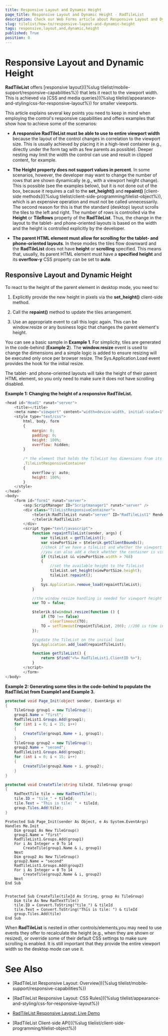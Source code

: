 ```yaml
---
title: Responsive Layout and Dynamic Height
page_title: Responsive Layout and Dynamic Height - RadTileList
description: Check our Web Forms article about Responsive Layout and Dynamic Height.
slug: tilelist/how-to/responsive-layout-and-dynamic-height
tags: responsive,layout,and,dynamic,height
published: True
position: 0
---
```


# Responsive Layout and Dynamic Height



**RadTileList** offers [responsive layout]({%slug tilelist/mobile-support/responsive-capabilities%}) that lets it react to the viewport width. This is achieved via [CSS and media queries]({%slug tilelist/appearance-and-styling/css-for-responsive-layout%}) for smaller viewports.

This article explains several key points you need to keep in mind when employing the control's responsive capabilities and offers examples	that show how to achieve some of the scenarios:

* **A responsive RadTileList must be able to use to entire viewport width**	because the layout of the control changes in correlation to the viewport size. This is usually achieved by placing it in a high-level container (e.g., directly under the form tag	with as few parents as possible). Deeper nesting may limit the width the control can use and result in clipped content, for example.

* **The Height property does not support values in percent**. In some scenarios, however, the developer may want to change the number of rows that are shown dynamically (e.g., with a viewport height change).	This is possible (see the examples below), but it is not	done out of the box, because it requires a call to the **set_height()** and **repaint()** [client-side methods]({%slug tilelist/client-side-programming/tilelist-object%}), which is an expensive operation and must not be called unnecessarily. The second reason for this is that the standard (desktop) layout scrolls the tiles to the left and right. The number of rows is controlled via the **Height**	or **TileRows** property of the **RadTileList**. Thus, the change in the layout to the tablet- and phone-oriented layouts is based on the width and the height is controlled explicitly by the developer.

* **The parent HTML element must allow for scrolling for the tablet- and phone-oriented layouts**. In these modes the tiles flow downward and the **RadTileList** does not have **height** or **scrolling** specified. This means that, usually, its parent HTML element must have a **specified height** and its **overflow-y** CSS property can be set to **auto**.

## Responsive Layout and Dynamic Height

To react to the height of the parent element in desktop mode, you need to:

1. Explicitly provide the new height in pixels via the **set_height()** client-side method.

1. Call the **repaint()** method to update the tiles arrangement.

1. Use an appropriate event to call this logic again. This can be window.resize or any business logic that changes the parent element's height.

You can see a basic sample in **Example 1**. For simplicity, tiles are generated in the code-behind (**Example 2**). The **window.resize** event is used to change the dimensions and a simple logic is added to ensure resizing will be executed only once per browser resize. The Sys.Application.Load event provides the hook for the initial resize.

The tablet- and phone-oriented layouts will take the height of their parent HTML element, so you only need to make sure it does not have scrolling disabled.

**Example 1: Changing the height of a responsive RadTileList.**

````JavaScript
<head id="Head1" runat="server">
	<title></title>
	<meta name="viewport" content="width=device-width, initial-scale=1" />
	<style type="text/css">
		html, body, form
		{
			margin: 0;
			padding: 0;
			height: 100%;
			overflow: hidden;
		}
		
		/* the element that holds the TileList has dimensions from its parents and allows vertical scrolling */
		.TileListResponsiveContainer
		{
			overflow-y: auto;
			height: 100%;
		}
	</style>
</head>
<body>
	<form id="form1" runat="server">
		<asp:ScriptManager ID="Scriptmanager1" runat="server" />
		<div class="TileListResponsiveContainer">
			<telerik:RadTileList runat="server" ID="RadTileList1" RenderMode="Mobile">
			</telerik:RadTileList>
		</div>
		<script type="text/javascript">
			function repaintTileList(sender, args) {
				var tileList = getTileList();
				var viewPortSize = $telerik.getClientBounds();
				//check if we have a tileList and whether the viewport width is sufficient to put it in desktop mode
				//you can also add a check whether the container is visible in case you plan to hide it
				if (tileList && viewPortSize.width > 768)
				{
					//set the available height to the TileList
					tileList.set_height(viewPortSize.height);
					tileList.repaint();
				}
				Sys.Application.remove_load(repaintTileList);
			}

			//the window resize handling is needed for viewport height changes in desktop mode if you need the tile rows to change
			var TO = false;

			$telerik.$(window).resize(function () {
				if (TO !== false)
					clearTimeout(TO);
				TO = setTimeout(repaintTileList, 200); //200 is time in milliseconds that will pass before repaintTileList is called
			});

			//update the TileList on the initial load
			Sys.Application.add_load(repaintTileList);

			function getTileList() {
				return $find("<%= RadTileList1.ClientID %>");
			}
		</script>
		</form>
</body>
````



**Example 2: Generating some tiles in the code-behind to populate the RadTileList from Example1 and Example 3.**



````C#
protected void Page_Init(object sender, EventArgs e)
{
	TileGroup group1 = new TileGroup();
	group1.Name = "first";
	RadTileList1.Groups.Add(group1);
	for (int i = 0; i < 15; i++)
	{
		CreateTile(group1.Name + i, group1);
	}
	TileGroup group2 = new TileGroup();
	group2.Name = "second";
	RadTileList1.Groups.Add(group2);
	for (int i = 0; i < 15; i++)
	{
		CreateTile(group2.Name + i, group2);
	}
}

protected void CreateTile(string tileId, TileGroup group)
{
	RadTextTile tile = new RadTextTile();
	tile.ID = "tile_" + tileId;
	tile.Text = "This is tile: " + tileId;
	group.Tiles.Add(tile);
}
````
````VB
Protected Sub Page_Init(sender As Object, e As System.EventArgs) Handles Me.Init
	Dim group1 As New TileGroup()
	group1.Name = "first"
	RadTileList1.Groups.Add(group1)
	For i As Integer = 0 To 14
		CreateTile(group1.Name & i, group1)
	Next
	Dim group2 As New TileGroup()
	group2.Name = "second"
	RadTileList1.Groups.Add(group2)
	For i As Integer = 0 To 14
		CreateTile(group2.Name & i, group2)
	Next
End Sub


Protected Sub CreateTile(tileId As String, group As TileGroup)
	Dim tile As New RadTextTile()
	tile.ID = Convert.ToString("tile_") & tileId
	tile.Text = Convert.ToString("This is tile: ") & tileId
	group.Tiles.Add(tile)
End Sub
````



When **RadTileList** is nested in other controls/elements,you may need to use events they offer to recalculate the height (e.g., when they are shown or resized), or override some of their default CSS settings to make sure scrolling is enabled. It is still important that they provide the entire viewport width so the desktop mode can use it.

# See Also

 * [RadTileList Responsive Layout: Overview]({%slug tilelist/mobile-support/responsive-capabilities%})

 * [RadTileList Responsive Layout: CSS Rules]({%slug tilelist/appearance-and-styling/css-for-responsive-layout%})

 * [RadTileList Responsive Layout: Live Demo](https://demos.telerik.com/responsive-web-design-aspnet/samples/responsive/tilelist.aspx)

 * [RadTileList Client-side API]({%slug tilelist/client-side-programming/tilelist-object%})
